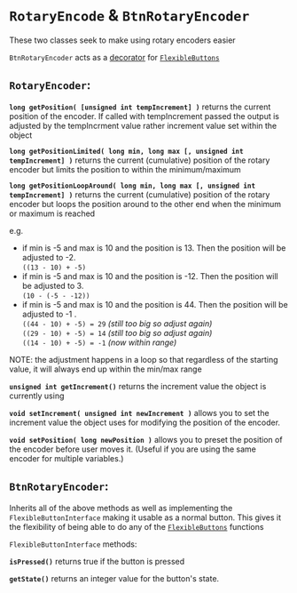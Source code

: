 # `RotaryEncode` & `BtnRotaryEncoder`

These two classes seek to make using rotary encoders easier

`BtnRotaryEncoder` acts as a [decorator](https://en.wikipedia.org/wiki/Decorator_pattern) for [`FlexibleButtons`](https://github.com/evanwills/FlexibleButtons)

## `RotaryEncoder`:

__`long getPosition( [unsigned int tempIncrement] )`__ returns the current position of the encoder. If called with tempIncrement passed the output is adjusted by the tempIncrment value rather increment value set within the object

__`long getPositionLimited( long min, long max [, unsigned int tempIncrement] )`__ returns the current (cumulative) position of the rotary encoder but limits the position to within the minimum/maximum

__`long getPositionLoopAround( long min, long max [, unsigned int tempIncrement] )`__ returns the current (cumulative) position of the rotary encoder but loops the position around to the other end when the minimum or maximum is reached

e.g.
*	if min is -5 and max is 10 and the position is 13. Then the position will be adjusted to -2.<br />`((13 - 10) + -5)`
*	if min is -5 and max is 10 and the position is -12. Then the position will be adjusted to 3.<br />`(10 - (-5 - -12))`
*	if min is -5 and max is 10 and the position is 44. Then the position will be adjusted to -1	.<br />`((44 - 10) + -5) = 29` _(still too big so adjust again)_<br />`((29 - 10) + -5) = 14` _(still too big so adjust again)_<br />`((14 - 10) + -5) = -1` _(now within range)_

NOTE: the adjustment happens in a loop so that regardless of the starting value, it will always end up within the min/max range


__`unsigned int getIncrement()`__ returns the increment value the object is currently using

__`void setIncrement( unsigned int newIncrement )`__ allows you to set the increment value the object uses for modifying the position of the encoder.

__`void setPosition( long newPosition )`__ allows you to preset the position of the encoder before user moves it. (Useful if you are using the same encoder for multiple variables.)

## `BtnRotaryEncoder`:

Inherits all of the above methods as well as implementing the `FlexibleButtonInterface` making it usable as a normal button. This gives it the flexibility of being able to do any of the [`FlexibleButtons`](https://github.com/evanwills/FlexibleButtons) functions

`FlexibleButtonInterface` methods:

__`isPressed()`__ returns true if the button is pressed

__`getState()`__ returns an integer value for the button's state.